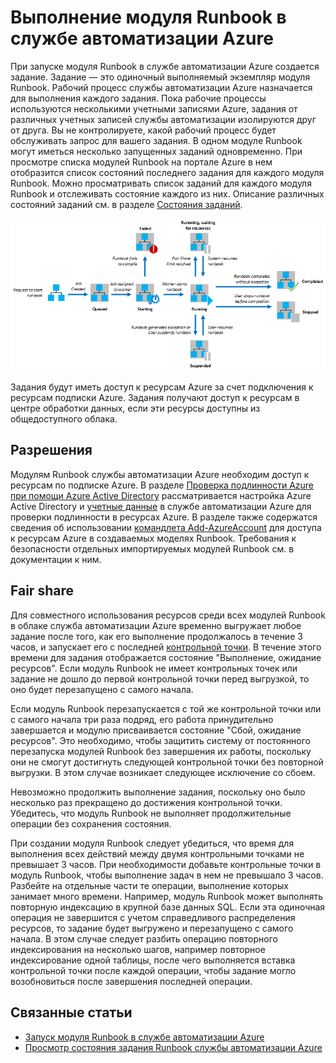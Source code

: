 <properties
   pageTitle="Выполнение модуля Runbook в службе автоматизации Azure"
   description="Рассматривается обработка модуля Runbook в службе автоматизации Azure."
   services="automation"
   documentationCenter=""
   authors="bwren"
   manager="stevenka"
   editor="tysonn" />
<tags
   ms.service="automation"
   ms.devlang="na"
   ms.topic="get-started-article"
   ms.tgt_pltfrm="na"
   ms.workload="infrastructure-services"
   ms.date="04/28/2015"
   ms.author="bwren" />

# Выполнение модуля Runbook в службе автоматизации Azure


При запуске модуля Runbook в службе автоматизации Azure создается задание. Задание — это одиночный выполняемый экземпляр модуля Runbook. Рабочий процесс службы автоматизации Azure назначается для выполнения каждого задания. Пока рабочие процессы используются несколькими учетными записями Azure, задания от различных учетных записей службы автоматизации изолируются друг от друга. Вы не контролируете, какой рабочий процесс будет обслуживать запрос для вашего задания. В одном модуле Runbook могут иметься несколько запущенных заданий одновременно. При просмотре списка модулей Runbook на портале Azure в нем отобразится список состояний последнего задания для каждого модуля Runbook. Можно просматривать список заданий для каждого модуля Runbook и отслеживать состояние каждого из них. Описание различных состояний заданий см. в разделе [Состояния заданий](automation-viewing-the-status-of-a-runbook-job.md#job-statuses).

![Состояния заданий](./media/automation-runbook-execution/job-statuses.png)


Задания будут иметь доступ к ресурсам Azure за счет подключения к ресурсам подписки Azure. Задания получают доступ к ресурсам в центре обработки данных, если эти ресурсы доступны из общедоступного облака.

## Разрешения

Модулям Runbook службы автоматизации Azure необходим доступ к ресурсам по подписке Azure. В разделе [Проверка подлинности Azure при помощи Azure Active Directory](http://aka.ms/runbookauthor/authentication) рассматривается настройка Azure Active Directory и [учетные данные]() в службе автоматизации Azure для проверки подлинности в ресурсах Azure. В разделе также содержатся сведения об использовании [командлета Add-AzureAccount](http://aka.ms/runbookauthor/azurecmdlets/addazureaccount) для доступа к ресурсам Azure в создаваемых моделях Runbook. Требования к безопасности отдельных импортируемых модулей Runbook см. в документации к ним.

## Fair share

Для совместного использования ресурсов среди всех модулей Runbook в облаке служба автоматизации Azure временно выгружает любое задание после того, как его выполнение продолжалось в течение 3 часов, и запускает его с последней [контрольной точки](http://aka.ms/runbookauthor/checkpoints). В течение этого времени для задания отображается состояние "Выполнение, ожидание ресурсов". Если модуль Runbook не имеет контрольных точек или задание не дошло до первой контрольной точки перед выгрузкой, то оно будет перезапущено с самого начала.

Если модуль Runbook перезапускается с той же контрольной точки или с самого начала три раза подряд, его работа принудительно завершается и модулю присваивается состояние "Сбой, ожидание ресурсов". Это необходимо, чтобы защитить систему от постоянного перезапуска модулей Runbook без завершения их работы, поскольку они не смогут достигнуть следующей контрольной точки без повторной выгрузки. В этом случае возникает следующее исключение со сбоем.

Невозможно продолжить выполнение задания, поскольку оно было несколько раз прекращено до достижения контрольной точки. Убедитесь, что модуль Runbook не выполняет продолжительные операции без сохранения состояния.

При создании модуля Runbook следует убедиться, что время для выполнения всех действий между двумя контрольными точками не превышает 3 часов. При необходимости добавьте контрольные точки в модуль Runbook, чтобы выполнение задач в нем не превышало 3 часов. Разбейте на отдельные части те операции, выполнение которых занимает много времени. Например, модуль Runbook может выполнять повторную индексацию в крупной базе данных SQL. Если эта одиночная операция не завершится с учетом справедливого распределения ресурсов, то задание будет выгружено и перезапущено с самого начала. В этом случае следует разбить операцию повторного индексирования на несколько шагов, например повторное индексирование одной таблицы, после чего выполняется вставка контрольной точки после каждой операции, чтобы задание могло возобновиться после завершения последней операции.

## Связанные статьи

- [Запуск модуля Runbook в службе автоматизации Azure](automation-starting-a-runbook)
- [Просмотр состояния задания Runbook службы автоматизации Azure](automation-viewing-the-status-of-a-runbook-job)
 

<!---HONumber=62-->
